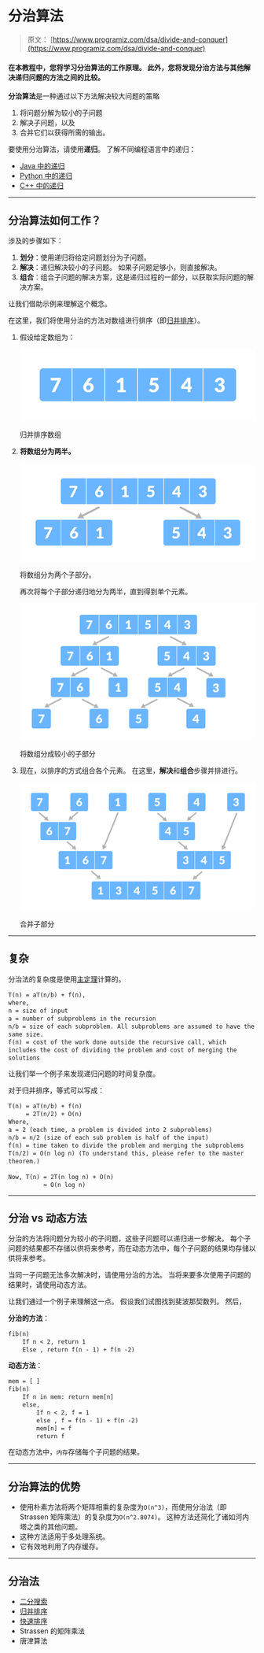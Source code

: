 # 分治算法

> 原文： [https://www.programiz.com/dsa/divide-and-conquer](https://www.programiz.com/dsa/divide-and-conquer)

#### 在本教程中，您将学习分治算法的工作原理。 此外，您将发现分治方法与其他解决递归问题的方法之间的比较。

**分治算法**是一种通过以下方法解决较大问题的策略

1.  将问题分解为较小的子问题
2.  解决子问题，以及
3.  合并它们以获得所需的输出。

要使用分治算法，请使用**递归**。 了解不同编程语言中的递归：

*   [Java 中的递归](https://www.programiz.com/java-programming/recursion)
*   [Python 中的递归](https://www.programiz.com/python-programming/recursion)
*   [C++ 中的递归](https://www.programiz.com/cpp-programming/recursion)

* * *

## 分治算法如何工作？

涉及的步骤如下：

1.  **划分**：使用递归将给定问题划分为子问题。
2.  **解决**：递归解决较小的子问题。 如果子问题足够小，则直接解决。
3.  **组合**：组合子问题的解决方案，这是递归过程的一部分，以获取实际问题的解决方案。

让我们借助示例来理解这个概念。

在这里，我们将使用分治的方法对数组进行排序（即[归并排序](https://www.programiz.com/dsa/merge-sort)）。

1.  假设给定数组为：

    ![initial array for merge sort](img/74e697391779ecae83309faf7adb2146.png "Array for merge sort")

    归并排序数组

    

2.  **将数组分为两半。**

    ![Divide the array into two subparts](img/5a0c971b5c6ab9aa4301e705b0cd7b64.png "Divide the array into two subparts")

    将数组分为两个子部分。

    

    再次将每个子部分递归地分为两半，直到得到单个元素。

    ![Divide the array into smaller subparts](img/e75486182b1bca13b01c61a2532280fd.png "Divide the array into smaller subparts, merge sort")

    将数组分成较小的子部分

    

3.  现在，以排序的方式组合各个元素。 在这里，**解决**和**组合**步骤并排进行。

    ![Combine the subparts](img/b653acbe16f9a67e411389a6565e803b.png "Combine the subparts")

    合并子部分

    

* * *

## 复杂

分治法的复杂度是使用[主定理](https://www.programiz.com/dsa/master-theorem)计算的。

```
T(n) = aT(n/b) + f(n),
where,
n = size of input
a = number of subproblems in the recursion
n/b = size of each subproblem. All subproblems are assumed to have the same size.
f(n) = cost of the work done outside the recursive call, which includes the cost of dividing the problem and cost of merging the solutions

```

让我们举一个例子来发现递归问题的时间复杂度。

对于归并排序，等式可以写成：

```
T(n) = aT(n/b) + f(n)
     = 2T(n/2) + O(n)
Where, 
a = 2 (each time, a problem is divided into 2 subproblems)
n/b = n/2 (size of each sub problem is half of the input)
f(n) = time taken to divide the problem and merging the subproblems
T(n/2) = O(n log n) (To understand this, please refer to the master theorem.)

Now, T(n) = 2T(n log n) + O(n)
          ≈ O(n log n)

```

* * *

## 分治 vs 动态方法

分治的方法将问题分为较小的子问题，这些子问题可以递归进一步解决。 每个子问题的结果都不存储以供将来参考，而在动态方法中，每个子问题的结果均存储以供将来参考。

当同一子问题无法多次解决时，请使用分治的方法。 当将来要多次使用子问题的结果时，请使用动态方法。

让我们通过一个例子来理解这一点。 假设我们试图找到斐波那契数列。 然后，

**分治的方法**：

```
fib(n)
    If n < 2, return 1
    Else , return f(n - 1) + f(n -2)

```

**动态方法**：

```
mem = [ ]
fib(n)
    If n in mem: return mem[n] 
    else,     
        If n < 2, f = 1
        else , f = f(n - 1) + f(n -2)
        mem[n] = f
        return f

```

在动态方法中，`内存`存储每个子问题的结果。

* * *

## 分治算法的优势

*   使用朴素方法将两个矩阵相乘的复杂度为`O(n^3)`，而使用分治法（即 Strassen 矩阵乘法）的复杂度为`O(n^2.8074)`。 这种方法还简化了诸如河内塔之类的其他问题。
*   这种方法适用于多处理系统。
*   它有效地利用了内存缓存。

* * *

## 分治法

*   [二分搜索](https://www.programiz.com/dsa/binary-search)
*   [归并排序](https://www.programiz.com/dsa/merge-sort)
*   [快速排序](https://www.programiz.com/dsa/quick-sort)
*   Strassen 的矩阵乘法
*   唐津算法